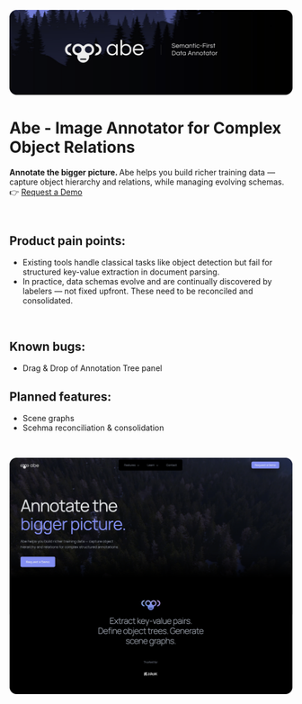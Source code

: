 ![Preview](./banner.png)

# Abe - Image Annotator for Complex Object Relations

<b>Annotate the bigger picture. </b> Abe helps you build richer training data — capture object hierarchy and relations, while managing evolving schemas. 👉 [Request a Demo](https://abe-branding.vercel.app/)

<br>

## Product pain points:
- Existing tools handle classical tasks like object detection but fail for structured key-value extraction in document parsing.
- In practice, data schemas evolve and are continually discovered by labelers — not fixed upfront. These need to be reconciled and consolidated.

<br>

## Known bugs:
- Drag & Drop of Annotation Tree panel

## Planned features:
- Scene graphs
- Scehma reconciliation & consolidation

<br>

![Preview](./site_preview_home.png)
